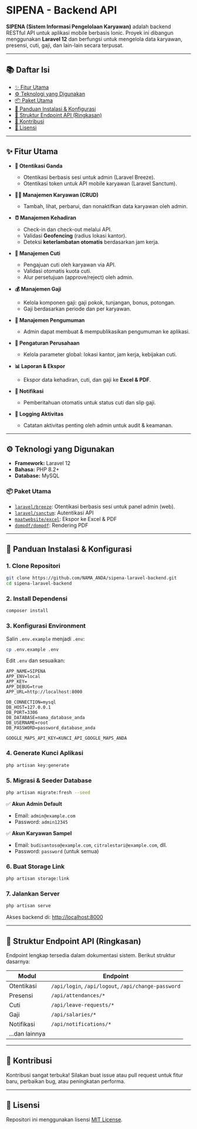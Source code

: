 # SIPENA - Backend API

**SIPENA (Sistem Informasi Pengelolaan Karyawan)** adalah backend RESTful API untuk aplikasi mobile berbasis Ionic. Proyek ini dibangun menggunakan **Laravel 12** dan berfungsi untuk mengelola data karyawan, presensi, cuti, gaji, dan lain-lain secara terpusat.

---

## 📚 Daftar Isi

- [✨ Fitur Utama](#-fitur-utama)
- [⚙️ Teknologi yang Digunakan](#️-teknologi-yang-digunakan)
- [📦 Paket Utama](#-paket-utama)
- [🚀 Panduan Instalasi & Konfigurasi](#-panduan-instalasi--konfigurasi)
- [📡 Struktur Endpoint API (Ringkasan)](#-struktur-endpoint-api-ringkasan)
- [🧩 Kontribusi](#-kontribusi)
- [📄 Lisensi](#-lisensi)

---

## ✨ Fitur Utama

- **🔐 Otentikasi Ganda**
  - Otentikasi berbasis sesi untuk admin (Laravel Breeze).
  - Otentikasi token untuk API mobile karyawan (Laravel Sanctum).
  
- **👨‍💼 Manajemen Karyawan (CRUD)**
  - Tambah, lihat, perbarui, dan nonaktifkan data karyawan oleh admin.

- **⏰ Manajemen Kehadiran**
  - Check-in dan check-out melalui API.
  - Validasi **Geofencing** (radius lokasi kantor).
  - Deteksi **keterlambatan otomatis** berdasarkan jam kerja.

- **📆 Manajemen Cuti**
  - Pengajuan cuti oleh karyawan via API.
  - Validasi otomatis kuota cuti.
  - Alur persetujuan (approve/reject) oleh admin.

- **💰 Manajemen Gaji**
  - Kelola komponen gaji: gaji pokok, tunjangan, bonus, potongan.
  - Gaji berdasarkan periode dan per karyawan.

- **📢 Manajemen Pengumuman**
  - Admin dapat membuat & mempublikasikan pengumuman ke aplikasi.

- **🏢 Pengaturan Perusahaan**
  - Kelola parameter global: lokasi kantor, jam kerja, kebijakan cuti.

- **📊 Laporan & Ekspor**
  - Ekspor data kehadiran, cuti, dan gaji ke **Excel & PDF**.

- **🔔 Notifikasi**
  - Pemberitahuan otomatis untuk status cuti dan slip gaji.

- **🧾 Logging Aktivitas**
  - Catatan aktivitas penting oleh admin untuk audit & keamanan.

---

## ⚙️ Teknologi yang Digunakan

- **Framework:** Laravel 12
- **Bahasa:** PHP 8.2+
- **Database:** MySQL

### 📦 Paket Utama

- [`laravel/breeze`](https://laravel.com/docs/breeze): Otentikasi berbasis sesi untuk panel admin (web).
- [`laravel/sanctum`](https://laravel.com/docs/sanctum): Autentikasi API
- [`maatwebsite/excel`](https://laravel-excel.com/): Ekspor ke Excel & PDF
- [`dompdf/dompdf`](https://github.com/dompdf/dompdf): Rendering PDF

---

## 🚀 Panduan Instalasi & Konfigurasi

### 1. Clone Repositori

```bash
git clone https://github.com/NAMA_ANDA/sipena-laravel-backend.git
cd sipena-laravel-backend
````

### 2. Install Dependensi

```bash
composer install
```

### 3. Konfigurasi Environment

Salin `.env.example` menjadi `.env`:

```bash
cp .env.example .env
```

Edit `.env` dan sesuaikan:

```dotenv
APP_NAME=SIPENA
APP_ENV=local
APP_KEY=
APP_DEBUG=true
APP_URL=http://localhost:8000

DB_CONNECTION=mysql
DB_HOST=127.0.0.1
DB_PORT=3306
DB_DATABASE=nama_database_anda
DB_USERNAME=root
DB_PASSWORD=password_database_anda

GOOGLE_MAPS_API_KEY=KUNCI_API_GOOGLE_MAPS_ANDA
```

### 4. Generate Kunci Aplikasi

```bash
php artisan key:generate
```

### 5. Migrasi & Seeder Database

```bash
php artisan migrate:fresh --seed
```

✅ **Akun Admin Default**

* Email: `admin@example.com`
* Password: `admin12345`

✅ **Akun Karyawan Sampel**

* Email: `budisantoso@example.com`, `citralestari@example.com`, dll.
* Password: `password` (untuk semua)

### 6. Buat Storage Link

```bash
php artisan storage:link
```

### 7. Jalankan Server

```bash
php artisan serve
```

Akses backend di: [http://localhost:8000](http://localhost:8000)

---

## 📡 Struktur Endpoint API (Ringkasan)

Endpoint lengkap tersedia dalam dokumentasi sistem. Berikut struktur dasarnya:

| Modul          | Endpoint                                            |
| -------------- | --------------------------------------------------- |
| Otentikasi     | `/api/login`, `/api/logout`, `/api/change-password` |
| Presensi       | `/api/attendances/*`                                |
| Cuti           | `/api/leave-requests/*`                             |
| Gaji           | `/api/salaries/*`                                   |
| Notifikasi     | `/api/notifications/*`                              |
| ...dan lainnya |                                                     |

---

## 🧩 Kontribusi

Kontribusi sangat terbuka! Silakan buat issue atau pull request untuk fitur baru, perbaikan bug, atau peningkatan performa.

---

## 📄 Lisensi

Repositori ini menggunakan lisensi [MIT License](LICENSE).
